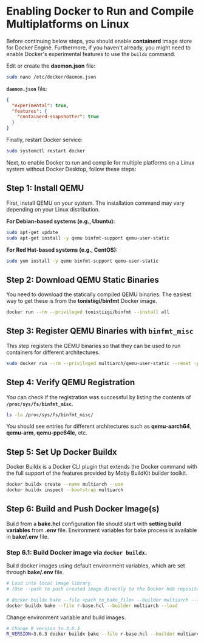 # Enabling Docker to Run and Compile Multiplatforms on Linux

Before continuing below steps, you should enable **containerd** image store for Docker Engine. Furthermore, if you haven't already, you might need to enable Docker's experimental features to use the `buildx` command. 

Edit or create the **daemon.json** file:

```sh
sudo nano /etc/docker/daemon.json
```

**`daemon.json`** file:
```json
{
  "experimental": true,
  "features": {
    "containerd-snapshotter": true
  }
}
```

Finally, restart Docker service:

```sh
sudo systemctl restart docker
```

Next, to enable Docker to run and compile for multiple platforms on a Linux system without Docker Desktop, follow these steps:

## Step 1: Install QEMU

First, install QEMU on your system. The installation command may vary depending on your Linux distribution.

**For Debian-based systems (e.g., Ubuntu):**

```sh
sudo apt-get update
sudo apt-get install -y qemu binfmt-support qemu-user-static
```

**For Red Hat-based systems (e.g., CentOS):**

```sh
sudo yum install -y qemu binfmt-support qemu-user-static
```

## Step 2: Download QEMU Static Binaries

You need to download the statically compiled QEMU binaries. The easiest way to get these is from the **tonistiigi/binfmt** Docker image.

```sh
docker run --rm --privileged tonistiigi/binfmt --install all
```

## Step 3: Register QEMU Binaries with `binfmt_misc`

This step registers the QEMU binaries so that they can be used to run containers for different architectures.

```sh
sudo docker run --rm --privileged multiarch/qemu-user-static --reset -p yes
```

## Step 4: Verify QEMU Registration

You can check if the registration was successful by listing the contents of **`/proc/sys/fs/binfmt_misc`**.

```sh
ls -la /proc/sys/fs/binfmt_misc/
```

You should see entries for different architectures such as **qemu-aarch64**, **qemu-arm**, **qemu-ppc64le**, etc.

## Step 5: Set Up Docker Buildx

Docker Buildx is a Docker CLI plugin that extends the Docker command with the full support of the features provided by Moby BuildKit builder toolkit.

```sh
docker buildx create --name multiarch --use
docker buildx inspect --bootstrap multiarch
```

## Step 6: Build and Push Docker Image(s)

Build from a **bake.hcl** configuration file should start with **setting build variables** from **.env** file. Environment variables for bake process is available in **bake/.env** file.

### Step 6.1: Build Docker image via `docker buildx`.

Build docker images using default environment variables, which are set through **bake/.env** file.

```sh
# Load into local image library. 
# (Use --push to push created image directly to the Docker Hub repository. Login required.)

# docker buildx bake --file <path_to_bake_file> --builder multiarch --load
docker buildx bake --file r-base.hcl --builder multiarch --load
```

Change environment variable and build images.

```sh
# Change R version to 3.6.3
R_VERSION=3.6.3 docker buildx bake --file r-base.hcl --builder multiarch --load
```

